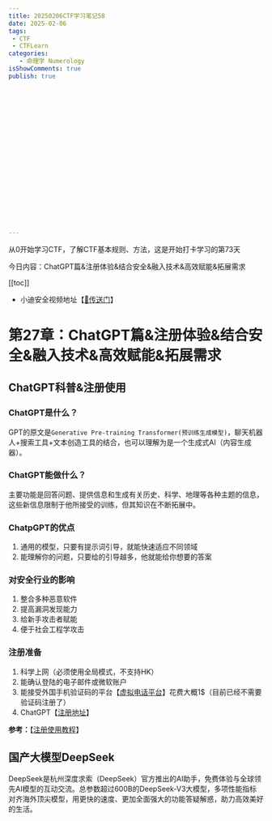 ```yaml
---
title: 20250206CTF学习笔记58
date: 2025-02-06
tags:
 - CTF
 - CTFLearn
categories:
   - 命理学 Numerology
isShowComments: true
publish: true





















---
```


<Boxx/>

从0开始学习CTF，了解CTF基本规则、方法，这是开始打卡学习的第73天

今日内容：ChatGPT篇&注册体验&结合安全&融入技术&高效赋能&拓展需求

[[toc]]

- 小迪安全视频地址【[🔗传送门]([https://www.bilibili.com/video/BV123yAYMEwb/)】

<!-- more -->

# 第27章：ChatGPT篇&注册体验&结合安全&融入技术&高效赋能&拓展需求

## ChatGPT科普&注册使用

### ChatGPT是什么？

GPT的原文是`Generative Pre-training Transformer(预训练生成模型)`，聊天机器人+搜索工具+文本创造工具的结合，也可以理解为是一个生成式AI（内容生成器）。

### ChatGPT能做什么？

主要功能是回答问题、提供信息和生成有关历史、科学、地理等各种主题的信息，这些新信息限制于他所接受的训练，但其知识在不断拓展中。

### ChatpGPT的优点

1. 通用的模型，只要有提示词引导，就能快速适应不同领域
2. 能理解你的问题，只要给的引导越多，他就能给你想要的答案

### 对安全行业的影响

1. 整合多种恶意软件
2. 提高漏洞发现能力
3. 给新手攻击者赋能
4. 便于社会工程学攻击

### 注册准备

1. 科学上网（必须使用全局模式，不支持HK）
2. 能确认登陆的电子邮件或微软账户
3. 能接受外国手机验证码的平台【[虚拟电话平台](https://sms-activate.guru/cn)】花费大概1$（目前已经不需要验证码注册了）
4. ChatGPT【[注册地址](https://chatgpt.com/)】

**参考：**【[注册使用教程](https://zhuanlan.zhihu.com/p/20263680104)】

## 国产大模型DeepSeek

DeepSeek是杭州深度求索（DeepSeek）官方推出的AI助手，免费体验与全球领先AI模型的互动交流。总参数超过600B的DeepSeek-V3大模型，多项性能指标对齐海外顶尖模型，用更快的速度、更加全面强大的功能答疑解惑，助力高效美好的生活。

